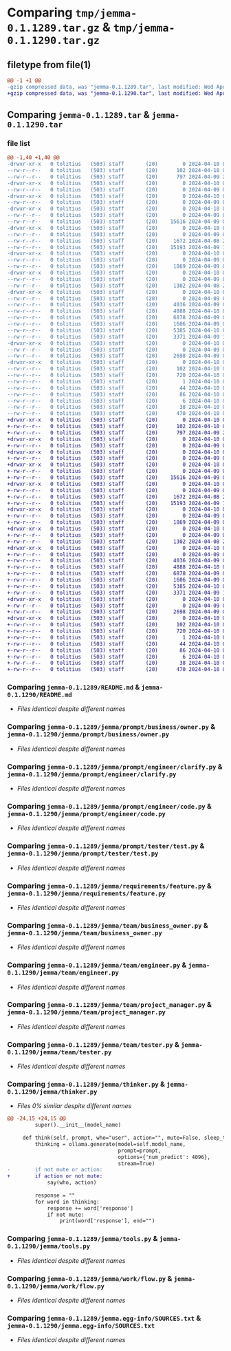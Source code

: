 # Comparing `tmp/jemma-0.1.1289.tar.gz` & `tmp/jemma-0.1.1290.tar.gz`

## filetype from file(1)

```diff
@@ -1 +1 @@
-gzip compressed data, was "jemma-0.1.1289.tar", last modified: Wed Apr 10 01:35:02 2024, max compression
+gzip compressed data, was "jemma-0.1.1290.tar", last modified: Wed Apr 10 01:38:01 2024, max compression
```

## Comparing `jemma-0.1.1289.tar` & `jemma-0.1.1290.tar`

### file list

```diff
@@ -1,40 +1,40 @@
-drwxr-xr-x   0 tolitius   (503) staff       (20)        0 2024-04-10 01:35:02.866981 jemma-0.1.1289/
--rw-r--r--   0 tolitius   (503) staff       (20)      102 2024-04-10 01:35:02.866511 jemma-0.1.1289/PKG-INFO
--rw-r--r--   0 tolitius   (503) staff       (20)      797 2024-04-09 23:33:37.000000 jemma-0.1.1289/README.md
-drwxr-xr-x   0 tolitius   (503) staff       (20)        0 2024-04-10 01:35:02.839391 jemma-0.1.1289/jemma/
--rw-r--r--   0 tolitius   (503) staff       (20)        0 2024-04-09 05:18:01.000000 jemma-0.1.1289/jemma/__init__.py
-drwxr-xr-x   0 tolitius   (503) staff       (20)        0 2024-04-10 01:35:02.846505 jemma-0.1.1289/jemma/prompt/
--rw-r--r--   0 tolitius   (503) staff       (20)        0 2024-04-09 05:29:33.000000 jemma-0.1.1289/jemma/prompt/__init__.py
-drwxr-xr-x   0 tolitius   (503) staff       (20)        0 2024-04-10 01:35:02.848460 jemma-0.1.1289/jemma/prompt/business/
--rw-r--r--   0 tolitius   (503) staff       (20)        0 2024-04-09 05:29:44.000000 jemma-0.1.1289/jemma/prompt/business/__init__.py
--rw-r--r--   0 tolitius   (503) staff       (20)    15616 2024-04-09 00:41:16.000000 jemma-0.1.1289/jemma/prompt/business/owner.py
-drwxr-xr-x   0 tolitius   (503) staff       (20)        0 2024-04-10 01:35:02.852509 jemma-0.1.1289/jemma/prompt/engineer/
--rw-r--r--   0 tolitius   (503) staff       (20)        0 2024-04-09 05:29:40.000000 jemma-0.1.1289/jemma/prompt/engineer/__init__.py
--rw-r--r--   0 tolitius   (503) staff       (20)     1672 2024-04-08 20:02:41.000000 jemma-0.1.1289/jemma/prompt/engineer/clarify.py
--rw-r--r--   0 tolitius   (503) staff       (20)    15193 2024-04-09 19:55:34.000000 jemma-0.1.1289/jemma/prompt/engineer/code.py
-drwxr-xr-x   0 tolitius   (503) staff       (20)        0 2024-04-10 01:35:02.854908 jemma-0.1.1289/jemma/prompt/tester/
--rw-r--r--   0 tolitius   (503) staff       (20)        0 2024-04-09 05:29:52.000000 jemma-0.1.1289/jemma/prompt/tester/__init__.py
--rw-r--r--   0 tolitius   (503) staff       (20)     1869 2024-04-09 05:44:45.000000 jemma-0.1.1289/jemma/prompt/tester/test.py
-drwxr-xr-x   0 tolitius   (503) staff       (20)        0 2024-04-10 01:35:02.857169 jemma-0.1.1289/jemma/requirements/
--rw-r--r--   0 tolitius   (503) staff       (20)        0 2024-04-09 05:29:18.000000 jemma-0.1.1289/jemma/requirements/__init__.py
--rw-r--r--   0 tolitius   (503) staff       (20)     1302 2024-04-08 23:31:38.000000 jemma-0.1.1289/jemma/requirements/feature.py
-drwxr-xr-x   0 tolitius   (503) staff       (20)        0 2024-04-10 01:35:02.863348 jemma-0.1.1289/jemma/team/
--rw-r--r--   0 tolitius   (503) staff       (20)        0 2024-04-09 05:29:16.000000 jemma-0.1.1289/jemma/team/__init__.py
--rw-r--r--   0 tolitius   (503) staff       (20)     4036 2024-04-09 05:43:50.000000 jemma-0.1.1289/jemma/team/business_owner.py
--rw-r--r--   0 tolitius   (503) staff       (20)     4888 2024-04-10 01:17:50.000000 jemma-0.1.1289/jemma/team/engineer.py
--rw-r--r--   0 tolitius   (503) staff       (20)     6878 2024-04-09 05:44:06.000000 jemma-0.1.1289/jemma/team/project_manager.py
--rw-r--r--   0 tolitius   (503) staff       (20)     1606 2024-04-09 05:44:11.000000 jemma-0.1.1289/jemma/team/tester.py
--rw-r--r--   0 tolitius   (503) staff       (20)     5385 2024-04-10 01:34:56.000000 jemma-0.1.1289/jemma/thinker.py
--rw-r--r--   0 tolitius   (503) staff       (20)     3371 2024-04-09 19:42:05.000000 jemma-0.1.1289/jemma/tools.py
-drwxr-xr-x   0 tolitius   (503) staff       (20)        0 2024-04-10 01:35:02.865383 jemma-0.1.1289/jemma/work/
--rw-r--r--   0 tolitius   (503) staff       (20)        0 2024-04-09 05:29:26.000000 jemma-0.1.1289/jemma/work/__init__.py
--rw-r--r--   0 tolitius   (503) staff       (20)     2698 2024-04-09 05:43:40.000000 jemma-0.1.1289/jemma/work/flow.py
-drwxr-xr-x   0 tolitius   (503) staff       (20)        0 2024-04-10 01:35:02.845094 jemma-0.1.1289/jemma.egg-info/
--rw-r--r--   0 tolitius   (503) staff       (20)      102 2024-04-10 01:35:02.000000 jemma-0.1.1289/jemma.egg-info/PKG-INFO
--rw-r--r--   0 tolitius   (503) staff       (20)      720 2024-04-10 01:35:02.000000 jemma-0.1.1289/jemma.egg-info/SOURCES.txt
--rw-r--r--   0 tolitius   (503) staff       (20)        1 2024-04-10 01:35:02.000000 jemma-0.1.1289/jemma.egg-info/dependency_links.txt
--rw-r--r--   0 tolitius   (503) staff       (20)       44 2024-04-10 01:35:02.000000 jemma-0.1.1289/jemma.egg-info/entry_points.txt
--rw-r--r--   0 tolitius   (503) staff       (20)       86 2024-04-10 01:35:02.000000 jemma-0.1.1289/jemma.egg-info/requires.txt
--rw-r--r--   0 tolitius   (503) staff       (20)        6 2024-04-10 01:35:02.000000 jemma-0.1.1289/jemma.egg-info/top_level.txt
--rw-r--r--   0 tolitius   (503) staff       (20)       38 2024-04-10 01:35:02.867198 jemma-0.1.1289/setup.cfg
--rw-r--r--   0 tolitius   (503) staff       (20)      470 2024-04-10 01:34:13.000000 jemma-0.1.1289/setup.py
+drwxr-xr-x   0 tolitius   (503) staff       (20)        0 2024-04-10 01:38:01.514957 jemma-0.1.1290/
+-rw-r--r--   0 tolitius   (503) staff       (20)      102 2024-04-10 01:38:01.514382 jemma-0.1.1290/PKG-INFO
+-rw-r--r--   0 tolitius   (503) staff       (20)      797 2024-04-09 23:33:37.000000 jemma-0.1.1290/README.md
+drwxr-xr-x   0 tolitius   (503) staff       (20)        0 2024-04-10 01:38:01.486682 jemma-0.1.1290/jemma/
+-rw-r--r--   0 tolitius   (503) staff       (20)        0 2024-04-09 05:18:01.000000 jemma-0.1.1290/jemma/__init__.py
+drwxr-xr-x   0 tolitius   (503) staff       (20)        0 2024-04-10 01:38:01.495345 jemma-0.1.1290/jemma/prompt/
+-rw-r--r--   0 tolitius   (503) staff       (20)        0 2024-04-09 05:29:33.000000 jemma-0.1.1290/jemma/prompt/__init__.py
+drwxr-xr-x   0 tolitius   (503) staff       (20)        0 2024-04-10 01:38:01.497156 jemma-0.1.1290/jemma/prompt/business/
+-rw-r--r--   0 tolitius   (503) staff       (20)        0 2024-04-09 05:29:44.000000 jemma-0.1.1290/jemma/prompt/business/__init__.py
+-rw-r--r--   0 tolitius   (503) staff       (20)    15616 2024-04-09 00:41:16.000000 jemma-0.1.1290/jemma/prompt/business/owner.py
+drwxr-xr-x   0 tolitius   (503) staff       (20)        0 2024-04-10 01:38:01.500557 jemma-0.1.1290/jemma/prompt/engineer/
+-rw-r--r--   0 tolitius   (503) staff       (20)        0 2024-04-09 05:29:40.000000 jemma-0.1.1290/jemma/prompt/engineer/__init__.py
+-rw-r--r--   0 tolitius   (503) staff       (20)     1672 2024-04-08 20:02:41.000000 jemma-0.1.1290/jemma/prompt/engineer/clarify.py
+-rw-r--r--   0 tolitius   (503) staff       (20)    15193 2024-04-09 19:55:34.000000 jemma-0.1.1290/jemma/prompt/engineer/code.py
+drwxr-xr-x   0 tolitius   (503) staff       (20)        0 2024-04-10 01:38:01.502796 jemma-0.1.1290/jemma/prompt/tester/
+-rw-r--r--   0 tolitius   (503) staff       (20)        0 2024-04-09 05:29:52.000000 jemma-0.1.1290/jemma/prompt/tester/__init__.py
+-rw-r--r--   0 tolitius   (503) staff       (20)     1869 2024-04-09 05:44:45.000000 jemma-0.1.1290/jemma/prompt/tester/test.py
+drwxr-xr-x   0 tolitius   (503) staff       (20)        0 2024-04-10 01:38:01.505384 jemma-0.1.1290/jemma/requirements/
+-rw-r--r--   0 tolitius   (503) staff       (20)        0 2024-04-09 05:29:18.000000 jemma-0.1.1290/jemma/requirements/__init__.py
+-rw-r--r--   0 tolitius   (503) staff       (20)     1302 2024-04-08 23:31:38.000000 jemma-0.1.1290/jemma/requirements/feature.py
+drwxr-xr-x   0 tolitius   (503) staff       (20)        0 2024-04-10 01:38:01.511535 jemma-0.1.1290/jemma/team/
+-rw-r--r--   0 tolitius   (503) staff       (20)        0 2024-04-09 05:29:16.000000 jemma-0.1.1290/jemma/team/__init__.py
+-rw-r--r--   0 tolitius   (503) staff       (20)     4036 2024-04-09 05:43:50.000000 jemma-0.1.1290/jemma/team/business_owner.py
+-rw-r--r--   0 tolitius   (503) staff       (20)     4888 2024-04-10 01:17:50.000000 jemma-0.1.1290/jemma/team/engineer.py
+-rw-r--r--   0 tolitius   (503) staff       (20)     6878 2024-04-09 05:44:06.000000 jemma-0.1.1290/jemma/team/project_manager.py
+-rw-r--r--   0 tolitius   (503) staff       (20)     1606 2024-04-09 05:44:11.000000 jemma-0.1.1290/jemma/team/tester.py
+-rw-r--r--   0 tolitius   (503) staff       (20)     5385 2024-04-10 01:37:45.000000 jemma-0.1.1290/jemma/thinker.py
+-rw-r--r--   0 tolitius   (503) staff       (20)     3371 2024-04-09 19:42:05.000000 jemma-0.1.1290/jemma/tools.py
+drwxr-xr-x   0 tolitius   (503) staff       (20)        0 2024-04-10 01:38:01.513433 jemma-0.1.1290/jemma/work/
+-rw-r--r--   0 tolitius   (503) staff       (20)        0 2024-04-09 05:29:26.000000 jemma-0.1.1290/jemma/work/__init__.py
+-rw-r--r--   0 tolitius   (503) staff       (20)     2698 2024-04-09 05:43:40.000000 jemma-0.1.1290/jemma/work/flow.py
+drwxr-xr-x   0 tolitius   (503) staff       (20)        0 2024-04-10 01:38:01.493870 jemma-0.1.1290/jemma.egg-info/
+-rw-r--r--   0 tolitius   (503) staff       (20)      102 2024-04-10 01:38:01.000000 jemma-0.1.1290/jemma.egg-info/PKG-INFO
+-rw-r--r--   0 tolitius   (503) staff       (20)      720 2024-04-10 01:38:01.000000 jemma-0.1.1290/jemma.egg-info/SOURCES.txt
+-rw-r--r--   0 tolitius   (503) staff       (20)        1 2024-04-10 01:38:01.000000 jemma-0.1.1290/jemma.egg-info/dependency_links.txt
+-rw-r--r--   0 tolitius   (503) staff       (20)       44 2024-04-10 01:38:01.000000 jemma-0.1.1290/jemma.egg-info/entry_points.txt
+-rw-r--r--   0 tolitius   (503) staff       (20)       86 2024-04-10 01:38:01.000000 jemma-0.1.1290/jemma.egg-info/requires.txt
+-rw-r--r--   0 tolitius   (503) staff       (20)        6 2024-04-10 01:38:01.000000 jemma-0.1.1290/jemma.egg-info/top_level.txt
+-rw-r--r--   0 tolitius   (503) staff       (20)       38 2024-04-10 01:38:01.515139 jemma-0.1.1290/setup.cfg
+-rw-r--r--   0 tolitius   (503) staff       (20)      470 2024-04-10 01:37:55.000000 jemma-0.1.1290/setup.py
```

### Comparing `jemma-0.1.1289/README.md` & `jemma-0.1.1290/README.md`

 * *Files identical despite different names*

### Comparing `jemma-0.1.1289/jemma/prompt/business/owner.py` & `jemma-0.1.1290/jemma/prompt/business/owner.py`

 * *Files identical despite different names*

### Comparing `jemma-0.1.1289/jemma/prompt/engineer/clarify.py` & `jemma-0.1.1290/jemma/prompt/engineer/clarify.py`

 * *Files identical despite different names*

### Comparing `jemma-0.1.1289/jemma/prompt/engineer/code.py` & `jemma-0.1.1290/jemma/prompt/engineer/code.py`

 * *Files identical despite different names*

### Comparing `jemma-0.1.1289/jemma/prompt/tester/test.py` & `jemma-0.1.1290/jemma/prompt/tester/test.py`

 * *Files identical despite different names*

### Comparing `jemma-0.1.1289/jemma/requirements/feature.py` & `jemma-0.1.1290/jemma/requirements/feature.py`

 * *Files identical despite different names*

### Comparing `jemma-0.1.1289/jemma/team/business_owner.py` & `jemma-0.1.1290/jemma/team/business_owner.py`

 * *Files identical despite different names*

### Comparing `jemma-0.1.1289/jemma/team/engineer.py` & `jemma-0.1.1290/jemma/team/engineer.py`

 * *Files identical despite different names*

### Comparing `jemma-0.1.1289/jemma/team/project_manager.py` & `jemma-0.1.1290/jemma/team/project_manager.py`

 * *Files identical despite different names*

### Comparing `jemma-0.1.1289/jemma/team/tester.py` & `jemma-0.1.1290/jemma/team/tester.py`

 * *Files identical despite different names*

### Comparing `jemma-0.1.1289/jemma/thinker.py` & `jemma-0.1.1290/jemma/thinker.py`

 * *Files 0% similar despite different names*

```diff
@@ -24,15 +24,15 @@
         super().__init__(model_name)
 
     def think(self, prompt, who="user", action="", mute=False, sleep_time=0):
         thinking = ollama.generate(model=self.model_name,
                                    prompt=prompt,
                                    options={'num_predict': 4096},
                                    stream=True)
-        if not mute or action:
+        if action or not mute:
             say(who, action)
 
         response = ""
         for word in thinking:
             response += word['response']
             if not mute:
                 print(word['response'], end="")
```

### Comparing `jemma-0.1.1289/jemma/tools.py` & `jemma-0.1.1290/jemma/tools.py`

 * *Files identical despite different names*

### Comparing `jemma-0.1.1289/jemma/work/flow.py` & `jemma-0.1.1290/jemma/work/flow.py`

 * *Files identical despite different names*

### Comparing `jemma-0.1.1289/jemma.egg-info/SOURCES.txt` & `jemma-0.1.1290/jemma.egg-info/SOURCES.txt`

 * *Files identical despite different names*

